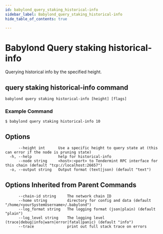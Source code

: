 ```yaml
---
id: babylond_query_staking_historical-info
sidebar_label: Babylond_query_staking_historical-info
hide_table_of_contents: true

---
```


# Babylond Query staking historical-info
Querying historical info by the specified height.
## query staking historical-info command
```
babylond query staking historical-info [height] [flags]
```
### Example Command
```
$ babylond query staking historical-info 10
```
## Options
```
      --height int      Use a specific height to query state at (this can error if the node is pruning state)
  -h, --help            help for historical-info
      --node string     <host>:<port> to Tendermint RPC interface for this chain (default "tcp://localhost:26657")
  -o, --output string   Output format (text|json) (default "text")
```
## Options Inherited from Parent Commands
```
      --chain-id string     The network chain ID
      --home string         directory for config and data (default "/home/<yourSystemUsername>/.babylond")
      --log_format string   The logging format (json|plain) (default "plain")
      --log_level string    The logging level (trace|debug|info|warn|error|fatal|panic) (default "info")
      --trace               print out full stack trace on errors
```